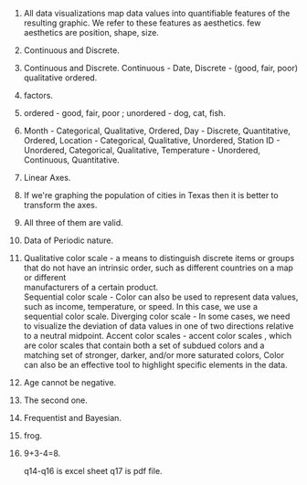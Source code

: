 1. All data visualizations map data values into quantifiable features of the resulting graphic. We refer to these features as aesthetics. few aesthetics are position, shape, size.
2. Continuous and Discrete.
3. Continuous and Discrete. Continuous - Date, Discrete - (good, fair, poor) qualitative ordered.
4. factors.
5. ordered - good, fair, poor ; unordered - dog, cat, fish.  
6. Month - Categorical, Qualitative, Ordered, Day - Discrete, Quantitative, Ordered, Location - Categorical, Qualitative, Unordered, Station ID - Unordered, Categorical, Qualitative, Temperature - Unordered, Continuous, Quantitative.
7. Linear Axes.
8. If we're graphing the population of cities in Texas then it is better to transform the axes.
9. All three of them are valid.
10. Data of Periodic nature.
11. Qualitative color scale - a means to distinguish discrete items or groups that do not have an intrinsic order, such as different countries on a map or different       
    manufacturers of a certain product.  
    Sequential color scale - Color can also be used to represent data values, such as income, temperature, or speed. In this case, we use a sequential color scale.
    Diverging color scale - In some cases, we need to visualize the deviation of data values in one of two directions relative to a neutral midpoint.
    Accent color scales - accent color scales , which are color scales that contain both a set of subdued colors and a matching set of stronger, darker, and/or more 
    saturated 
    colors, Color can also be an effective tool to highlight specific elements in the data.  

12. Age cannot be negative.
13. The second one.
18. Frequentist and Bayesian.
19. frog.  
20. 9+3-4=8.

    q14-q16 is excel sheet
    q17 is pdf file.
    
